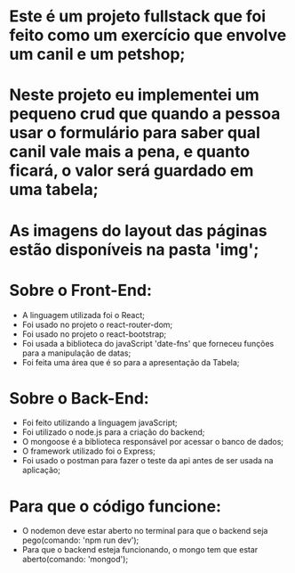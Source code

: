 # Este é um projeto fullstack que foi feito como um exercício que envolve um canil e um petshop;

# Neste projeto eu implementei um pequeno crud que quando a pessoa usar o formulário para saber qual canil vale mais a pena, e quanto ficará, o valor será guardado em uma tabela;

# As imagens do layout das páginas estão disponíveis na pasta 'img';

# Sobre o Front-End:
- A linguagem utilizada foi o React;
- Foi usado no projeto o react-router-dom;
- Foi usado no projeto o react-bootstrap;
- Foi usada a biblioteca do javaScript 'date-fns' que forneceu funções para a manipulação de datas;
- Foi feita uma área que é so para a apresentação da Tabela;

# Sobre o Back-End:
- Foi feito utilizando a linguagem javaScript;
- Foi utilizado o node.js para a criação do backend;
- O mongoose é a biblioteca responsável por acessar o banco de dados;
- O framework utilizado foi o Express;
- Foi usado o postman para fazer o teste da api antes de ser usada na aplicação;

# Para que o código funcione:
- O nodemon deve estar aberto no terminal para que o backend seja pego(comando: 'npm run dev');
- Para que o backend esteja funcionando, o mongo tem que estar aberto(comando: 'mongod');


